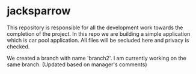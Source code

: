 # jacksparrow

This repository is responsible for all the development work towards the completion of the project. In this repo we are building a simple application which is car pool application. All files will be secluded here and privacy is checked.





We created a branch with name 'branch2'. I am currently working on the same branch.
(Updated based on manager's comments)
